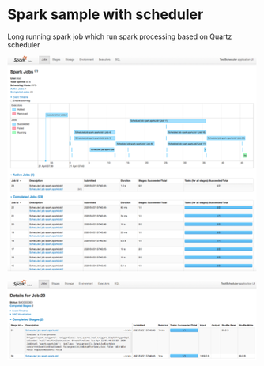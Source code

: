 # Spark sample with scheduler

Long running spark job which run spark processing based on Quartz scheduler

![Screenshot1](screenshots/screenshot1.png)

![Screenshot2](screenshots/screenshot2.png)

